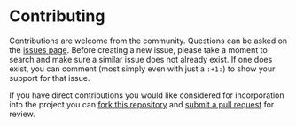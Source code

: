 Contributing
============

Contributions are welcome from the community. Questions can be asked on the
[issues page][1]. Before creating a new issue, please take a moment to search
and make sure a similar issue does not already exist. If one does exist, you
can comment (most simply even with just a `:+1:`) to show your support for that
issue.

If you have direct contributions you would like considered for incorporation
into the project you can [fork this repository][2] and
[submit a pull request][3] for review.


[1]: https://github.com/usgs/fort-pymdwizard/issues
[2]: https://help.github.com/articles/fork-a-repo/
[3]: https://help.github.com/articles/about-pull-requests/